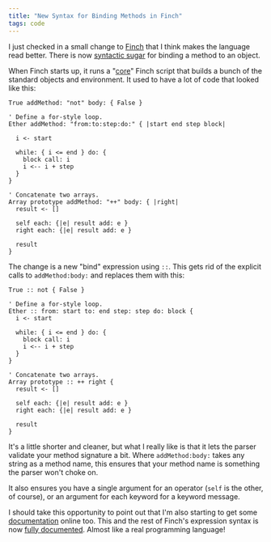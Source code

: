 ```yaml
---
title: "New Syntax for Binding Methods in Finch"
tags: code
---
```


I just checked in a small change to [Finch][] that I think makes the language read
better. There is now [syntactic sugar][] for binding a method to an object.

[finch]: http://finch.stuffwithstuff.com/
[syntactic sugar]: http://en.wikipedia.org/wiki/Syntactic_sugar

When Finch starts up, it runs a "[core][]" Finch script that builds a bunch of the standard objects and environment. It used to have a lot of code that looked like this:

[core]: https://github.com/munificent/finch/blob/master/lib/core.fin

```finch
True addMethod: "not" body: { False }

' Define a for-style loop.
Ether addMethod: "from:to:step:do:" { |start end step block|

  i <- start

  while: { i <= end } do: {
    block call: i
    i <-- i + step
  }
}

' Concatenate two arrays.
Array prototype addMethod: "++" body: { |right|
  result <- []

  self each: {|e| result add: e }
  right each: {|e| result add: e }

  result
}
```

The change is a new "bind" expression using `::`. This gets rid of the
explicit calls to `addMethod:body:` and replaces them with this:

```finch
True :: not { False }

' Define a for-style loop.
Ether :: from: start to: end step: step do: block {
  i <- start

  while: { i <= end } do: {
    block call: i
    i <-- i + step
  }
}

' Concatenate two arrays.
Array prototype :: ++ right {
  result <- []

  self each: {|e| result add: e }
  right each: {|e| result add: e }

  result
}
```

It's a little shorter and cleaner, but what I really like is that it lets the
parser validate your method signature a bit. Where `addMethod:body:` takes any
string as a method name, this ensures that your method name is something the
parser won't choke on.

It also ensures you have a single argument for an operator (`self` is the
other, of course), or an argument for each keyword for a keyword message.

I should take this opportunity to point out that I'm also starting to get some
[documentation](http://finch.stuffwithstuff.com/) online too. This and the rest of Finch's expression syntax is now [fully documented](http://finch.stuffwithstuff.com/expressions.html). Almost like a real programming language!

